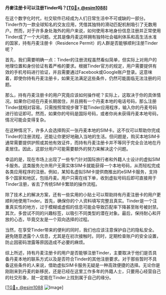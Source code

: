 **丹麥注册卡可以注册Tinder吗？[[TG💪+ @esim1088](https://t.me/s/esim1088)]**

在这个数字化时代，社交软件已经成为人们日常生活中不可或缺的一部分。Tinder作为一款全球知名的交友应用，凭借其独特的滑动匹配机制吸引了无数用户。然而，对于许多身处海外的用户来说，如何使用本地身份信息注册并正常使用Tinder成了一个大问题。尤其是像丹麦这样拥有独特社会福利体系和高生活水准的国家，持有丹麦注册卡（Residence Permit）的人群是否能够顺利注册Tinder呢？

首先，我们需要明确一点：Tinder的注册流程虽然看似简单，但实际上对用户的地理位置和身份验证有着严格的要求。根据Tinder官方的规定，用户需要提供有效的手机号码进行验证，并且需要通过Facebook或Google账户登录。这意味着，即使你持有丹麦注册卡，如果无法满足这些条件，仍然可能面临无法注册的问题。

那么，持有丹麦注册卡的用户究竟应该如何操作呢？实际上，这取决于你的具体情况。如果你已经在丹麦长期居住，并且拥有一个丹麦本地的电话号码，那么注册Tinder就相对容易。只需按照常规步骤下载Tinder应用程序，输入你的丹麦号码进行验证即可。然而，如果你的号码是国际号码，或者你尚未获得丹麦本地号码，情况可能会变得复杂。

在这种情况下，许多人会选择购买一张丹麦本地的SIM卡。这不仅可以帮助你完成Tinder的注册流程，还能让你更好地融入当地的生活。但问题是，购买本地SIM卡通常需要提供护照或其他有效证件，而持有丹麦注册卡并不等同于完全合法地在丹麦居住。因此，这部分用户可能需要额外的努力来解决这个问题。

幸运的是，现在市场上出现了一些专门针对国际旅行者和外籍人士设计的虚拟SIM卡服务。这类服务允许用户无需实体SIM卡就能获得一个本地号码，从而轻松完成各类应用程序的注册。例如，某知名虚拟SIM卡提供商推出的eSIM卡服务，支持多个国家和地区，包括丹麦。用户只需在线下单，收到虚拟号码后即可直接用于Tinder注册，省去了传统SIM卡繁琐的操作流程。

除了技术上的解决方案，还有一些实用的小贴士可以帮助持有丹麦注册卡的用户更顺利地使用Tinder。首先，确保你的个人资料填写完整且真实。Tinder是一个注重真实性的地方，过于模糊或虚假的信息可能会导致匹配率下降甚至账号被封禁。其次，多尝试不同的兴趣标签，以吸引不同类型的潜在对象。最后，保持耐心和开放的心态，毕竟交友是一个双向选择的过程。

当然，在享受Tinder带来的便利的同时，我们也应该注意保护自己的隐私安全。避免随意透露个人信息，尤其是在初次接触时。同时，定期检查账户的安全设置，防止因密码泄露等原因造成不必要的麻烦。

综上所述，持有丹麦注册卡的用户是否能够注册Tinder，主要取决于他们是否具备丹麦本地的联系方式以及是否符合Tinder的其他注册要求。对于那些暂时不具备这些条件的人来说，借助虚拟SIM卡服务无疑是一种高效便捷的选择。无论你是刚刚来到丹麦的新移民，还是已经在这里工作多年的外籍人士，只要用心经营自己的社交形象，就一定能在Tinder上找到属于自己的缘分。

[[TG💪+ @esim1088](https://t.me/s/esim1088) ![Image](https://i.postimg.cc/4NQfJmqS/Snipaste-2025-05-13-00-14-12.png)]